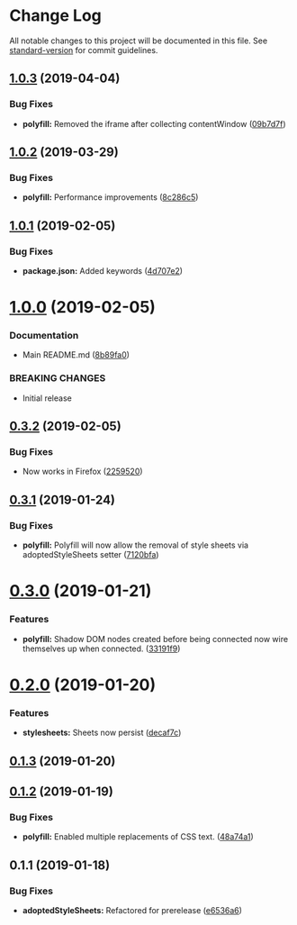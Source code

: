 # Change Log

All notable changes to this project will be documented in this file. See [standard-version](https://github.com/conventional-changelog/standard-version) for commit guidelines.

<a name="1.0.3"></a>
## [1.0.3](https://github.com/calebdwilliams/adoptedStyleSheets/compare/v1.0.2...v1.0.3) (2019-04-04)


### Bug Fixes

* **polyfill:** Removed the iframe after collecting contentWindow ([09b7d7f](https://github.com/calebdwilliams/adoptedStyleSheets/commit/09b7d7f))



<a name="1.0.2"></a>
## [1.0.2](https://github.com/calebdwilliams/adoptedStyleSheets/compare/v1.0.1...v1.0.2) (2019-03-29)


### Bug Fixes

* **polyfill:** Performance improvements ([8c286c5](https://github.com/calebdwilliams/adoptedStyleSheets/commit/8c286c5))



<a name="1.0.1"></a>
## [1.0.1](https://github.com/calebdwilliams/adoptedStyleSheets/compare/v1.0.0...v1.0.1) (2019-02-05)


### Bug Fixes

* **package.json:** Added keywords ([4d707e2](https://github.com/calebdwilliams/adoptedStyleSheets/commit/4d707e2))



<a name="1.0.0"></a>
# [1.0.0](https://github.com/calebdwilliams/adoptedStyleSheets/compare/v0.3.2...v1.0.0) (2019-02-05)


### Documentation

* Main README.md ([8b89fa0](https://github.com/calebdwilliams/adoptedStyleSheets/commit/8b89fa0))


### BREAKING CHANGES

* Initial release



<a name="0.3.2"></a>
## [0.3.2](https://github.com/calebdwilliams/adoptedStyleSheets/compare/v0.3.1...v0.3.2) (2019-02-05)


### Bug Fixes

* Now works in Firefox ([2259520](https://github.com/calebdwilliams/adoptedStyleSheets/commit/2259520))



<a name="0.3.1"></a>
## [0.3.1](https://github.com/calebdwilliams/adoptedStyleSheets/compare/v0.3.0...v0.3.1) (2019-01-24)


### Bug Fixes

* **polyfill:** Polyfill will now allow the removal of style sheets via adoptedStyleSheets setter ([7120bfa](https://github.com/calebdwilliams/adoptedStyleSheets/commit/7120bfa))



<a name="0.3.0"></a>
# [0.3.0](https://github.com/calebdwilliams/adoptedStyleSheets/compare/v0.2.0...v0.3.0) (2019-01-21)


### Features

* **polyfill:** Shadow DOM nodes created before being connected now wire themselves up when connected. ([33191f9](https://github.com/calebdwilliams/adoptedStyleSheets/commit/33191f9))



<a name="0.2.0"></a>
# [0.2.0](https://github.com/calebdwilliams/adoptedStyleSheets/compare/v0.1.3...v0.2.0) (2019-01-20)


### Features

* **stylesheets:** Sheets now persist ([decaf7c](https://github.com/calebdwilliams/adoptedStyleSheets/commit/decaf7c))



<a name="0.1.3"></a>
## [0.1.3](https://github.com/calebdwilliams/adoptedStyleSheets/compare/v0.1.2...v0.1.3) (2019-01-20)



<a name="0.1.2"></a>
## [0.1.2](https://github.com/calebdwilliams/adoptedStyleSheets/compare/v0.1.1...v0.1.2) (2019-01-19)


### Bug Fixes

* **polyfill:** Enabled multiple replacements of CSS text. ([48a74a1](https://github.com/calebdwilliams/adoptedStyleSheets/commit/48a74a1))



<a name="0.1.1"></a>
## 0.1.1 (2019-01-18)


### Bug Fixes

* **adoptedStyleSheets:** Refactored for prerelease ([e6536a6](https://github.com/calebdwilliams/adoptedStyleSheets/commit/e6536a6))
